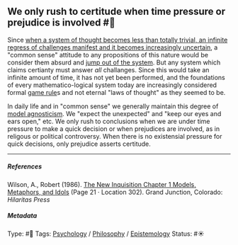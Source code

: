 ## We only rush to certitude when time pressure or prejudice is involved #🧠

Since [when a system of thought becomes less than totally trivial, an infinite regress of challenges manifest and it becomes increasingly uncertain](When%20a%20system%20of%20thought%20becomes%20less%20than%20totally%20trivial,%20an%20infinite%20regress%20of%20challenges%20manifest%20and%20it%20becomes%20increasingly%20uncertain.md), a "common sense" attitude to any propositions of this nature would be consider them absurd and [jump out of the system](Jump%20out%20of%20the%20system.md). But any system which claims certianty must answer *all* challanges. Since this would take an infinite amount of time, it has not yet been performed, and the foundations of every mathematico-logical system today are increasingly considered formal [game rule](Game%20rule.md)s and not eternal "laws of thought" as they seemed to be.

In daily life and in "common sense" we generally maintain this degree of [model agnosticism](Model%20Agnosticism.md). We "expect the unexpected" and "keep our eyes and ears open," etc. We only rush to conclusions when we are under time pressure to make a quick decision or when prejudices are involved, as in religous or political controversy. When there is no existensial pressure for quick decisions, only prejudice asserts certitude.

---

##### References

Wilson, A., Robert (1986). [The New Inquisition Chapter 1 Models, Metaphors, and Idols](The%20New%20Inquisition%20Chapter%201%20Models,%20Metaphors,%20and%20Idols.md) (Page 21 · Location 302). Grand Junction, Colorado: *Hilaritas Press*

##### Metadata

Type: #🔴 
Tags: [Psychology](Psychology.md) / [Philosophy](Philosophy.md) / [Epistemology](Epistemology.md) 
Status: #☀️ 
